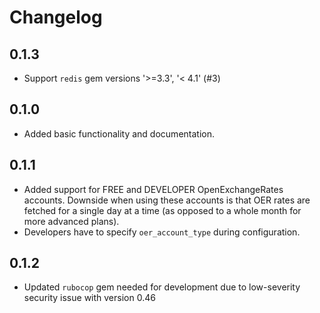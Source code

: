 # Changelog

## 0.1.3
- Support `redis` gem versions '>=3.3', '< 4.1' (#3)

## 0.1.0
- Added basic functionality and documentation.

## 0.1.1
- Added support for FREE and DEVELOPER OpenExchangeRates accounts. Downside when using these accounts is that OER rates are fetched for a single day at a time (as opposed to a whole month for more advanced plans).
- Developers have to specify `oer_account_type` during configuration.

## 0.1.2
- Updated `rubocop` gem needed for development due to low-severity security issue with version 0.46
